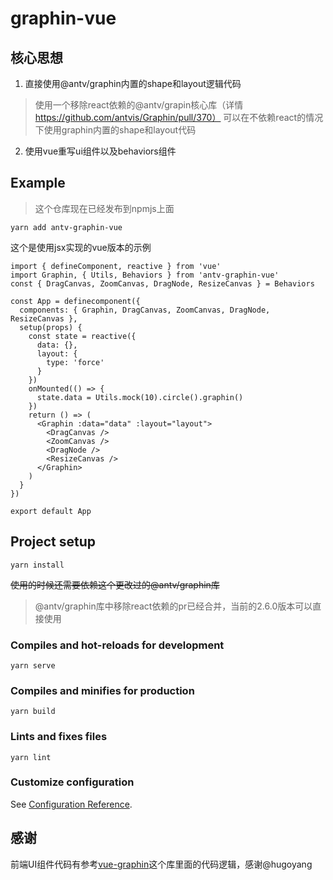 # graphin-vue

## 核心思想
1. 直接使用@antv/graphin内置的shape和layout逻辑代码
> 使用一个移除react依赖的@antv/grapin核心库（详情 https://github.com/antvis/Graphin/pull/370）
> 可以在不依赖react的情况下使用graphin内置的shape和layout代码

2. 使用vue重写ui组件以及behaviors组件

## Example

> 这个仓库现在已经发布到npmjs上面
```
yarn add antv-graphin-vue
```
这个是使用jsx实现的vue版本的示例
```
import { defineComponent, reactive } from 'vue'
import Graphin, { Utils, Behaviors } from 'antv-graphin-vue'
const { DragCanvas, ZoomCanvas, DragNode, ResizeCanvas } = Behaviors

const App = definecomponent({
  components: { Graphin, DragCanvas, ZoomCanvas, DragNode, ResizeCanvas },
  setup(props) {
    const state = reactive({
      data: {},
      layout: {
        type: 'force'
      }
    })
    onMounted(() => {
      state.data = Utils.mock(10).circle().graphin()
    })
    return () => (
      <Graphin :data="data" :layout="layout">
        <DragCanvas />
        <ZoomCanvas />
        <DragNode />
        <ResizeCanvas />
      </Graphin>
    )
  }
})

export default App

```


## Project setup
```
yarn install
```

~~使用的时候还需要依赖这个更改过的@antv/graphin库~~
> @antv/graphin库中移除react依赖的pr已经合并，当前的2.6.0版本可以直接使用

### Compiles and hot-reloads for development
```
yarn serve
```

### Compiles and minifies for production
```
yarn build
```

### Lints and fixes files
```
yarn lint
```

### Customize configuration
See [Configuration Reference](https://cli.vuejs.org/config/).

## 感谢
前端UI组件代码有参考[vue-graphin](https://www.npmjs.com/package/vue-graphin)这个库里面的代码逻辑，感谢@hugoyang

